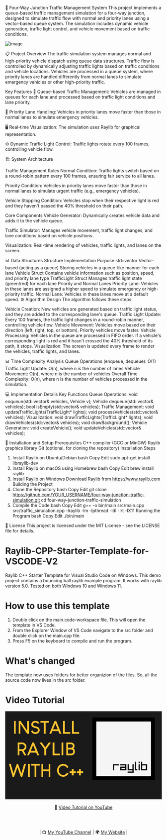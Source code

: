 🚦 Four-Way Junction Traffic Management System
This project implements a queue-based traffic management simulation for a four-way junction, designed to simulate traffic flow with normal and priority lanes using a vector-based queue system. The simulation includes dynamic vehicle generation, traffic light control, and vehicle movement based on traffic conditions.

![image](https://github.com/user-attachments/assets/5c1019b1-c016-4085-8bb7-3b4b011b30f9)


📋 Project Overview
The traffic simulation system manages normal and high-priority vehicle dispatch using queue data structures. Traffic flow is controlled by dynamically adjusting traffic lights based on traffic conditions and vehicle locations. Vehicles are processed in a queue system, where priority lanes are handled differently from normal lanes to simulate emergency vehicles or other high-priority traffic.

Key Features
🚗 Queue-based Traffic Management: Vehicles are managed in queues for each lane and processed based on traffic light conditions and lane priority.

🚨 Priority Lane Handling: Vehicles in priority lanes move faster than those in normal lanes to simulate emergency vehicles.

🖥️ Real-time Visualization: The simulation uses Raylib for graphical representation.

⚙️ Dynamic Traffic Light Control: Traffic lights rotate every 100 frames, controlling vehicle flow.

🏗️ System Architecture

Traffic Management Rules
Normal Condition: Traffic lights switch based on a round-robin pattern every 100 frames, ensuring fair service to all lanes.

Priority Condition: Vehicles in priority lanes move faster than those in normal lanes to simulate urgent traffic (e.g., emergency vehicles).

Vehicle Stopping Condition: Vehicles stop when their respective light is red and they haven't passed the 40% threshold on their path.

Core Components
Vehicle Generator: Dynamically creates vehicle data and adds it to the vehicle queue.

Traffic Simulator: Manages vehicle movement, traffic light changes, and lane conditions based on vehicle positions.

Visualization: Real-time rendering of vehicles, traffic lights, and lanes on the screen.

📊 Data Structures
Structure	Implementation	Purpose
std::vector<Vehicle>	Vector-based (acting as a queue)	Storing vehicles in a queue-like manner for each lane
Vehicle	Struct	Contains vehicle information such as position, speed, and priority lane type
TrafficLight	Struct	Manages traffic light state (green/red) for each lane
Priority and Normal Lanes
Priority Lane: Vehicles in these lanes are assigned a higher speed to simulate emergency or high-priority traffic.
Normal Lane: Vehicles in these lanes move at a default speed.
⚙️ Algorithm Design
The algorithm follows these steps:

Vehicle Creation: New vehicles are generated based on traffic light status, and they are added to the corresponding lane's queue.
Traffic Light Update: Every 100 frames, the traffic light changes in a round-robin manner, controlling vehicle flow.
Vehicle Movement: Vehicles move based on their direction (left, right, top, or bottom). Priority vehicles move faster.
Vehicle Processing: Vehicles in the queue are processed in FIFO order. If a vehicle's corresponding light is red and it hasn't crossed the 40% threshold of its path, it stops.
Visualization: The screen is updated every frame to render the vehicles, traffic lights, and lanes.

📊 Time Complexity Analysis
Queue Operations (enqueue, dequeue): O(1)
Traffic Light Update: O(n), where n is the number of lanes
Vehicle Movement: O(n), where n is the number of vehicles
Overall Time Complexity: O(n), where n is the number of vehicles processed in the simulation.

💻 Implementation Details
Key Functions
Queue Operations:
void enqueue(std::vector<Vehicle>& vehicles, Vehicle v);
Vehicle dequeue(std::vector<Vehicle>& vehicles);
bool isEmpty(std::vector<Vehicle>& vehicles);
Traffic Management:
void updateTrafficLights(TrafficLight* lights);
void processVehicles(std::vector<Vehicle>& vehicles);
Visualization:
void drawTrafficLights(TrafficLight* lights);
void drawVehicles(std::vector<Vehicle>& vehicles);
void drawBackground();
Vehicle Generation:
void createVehicle();
void updateVehicles(std::vector<Vehicle>& vehicles);

🚀 Installation and Setup
Prerequisites
C++ compiler (GCC or MinGW)
Raylib graphics library
Git (optional, for cloning the repository)
Installation Steps
1. Install Raylib on Ubuntu/Debian
bash
Copy
Edit
sudo apt-get install libraylib-dev
2. Install Raylib on macOS using Homebrew
bash
Copy
Edit
brew install raylib
3. Install Raylib on Windows
Download Raylib from https://www.raylib.com
Building the Project
1. Clone the Repository
bash
Copy
Edit
git clone https://github.com/YOUR_USERNAME/four-way-junction-traffic-simulation.git
cd four-way-junction-traffic-simulation
2. Compile the Code
bash
Copy
Edit
g++ -o bin/main src/main.cpp src/traffic_simulation.cpp -lraylib -lm -lpthread -ldl -lrt -lX11
Running the Program
bash
Copy
Edit
./bin/main


📄 License
This project is licensed under the MIT License - see the LICENSE file for details.

# Raylib-CPP-Starter-Template-for-VSCODE-V2
Raylib C++ Starter Template for Visual Studio Code on Windows.
This demo project contains a bouncing ball raylib example program.
It works with raylib version 5.0. Tested on both Windows 10 and Windows 11.

# How to use this template
1. Double click on the main.code-workspace file. This will open the template in VS Code.
2. From the Explorer Window of VS Code navigate to the src folder and double click on the main.cpp file.
3. Press F5 on the keyboard to compile and run the program.

# What's changed
The template now uses folders for better organizion of the files. So, all the source code now lives in the src folder.

# Video Tutorial

<p align="center">
  <img src="preview.jpg" alt="" width="800">
</p>

<p align="center">
🎥 <a href="https://www.youtube.com/watch?v=PaAcVk5jUd8">Video Tutorial on YouTube</a>
</p>

<br>
<br>
<p align="center">
| 📺 <a href="https://www.youtube.com/channel/UC3ivOTE5EgpmF2DHLBmWIWg">My YouTube Channel</a>
| 🌍 <a href="http://www.programmingwithnick.com">My Website</a> | <br>
</p>

